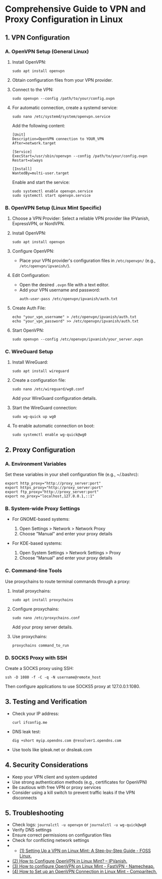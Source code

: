 # Comprehensive Guide to VPN and Proxy Configuration in Linux

## 1. VPN Configuration

### A. OpenVPN Setup (General Linux)

1. Install OpenVPN:
   ```
   sudo apt install openvpn
   ```

2. Obtain configuration files from your VPN provider.

3. Connect to the VPN:
   ```
   sudo openvpn --config /path/to/your/config.ovpn
   ```

4. For automatic connection, create a systemd service:
   ```
   sudo nano /etc/systemd/system/openvpn.service
   ```
   Add the following content:
   ```
   [Unit]
   Description=OpenVPN connection to YOUR_VPN
   After=network.target

   [Service]
   ExecStart=/usr/sbin/openvpn --config /path/to/your/config.ovpn
   Restart=always

   [Install]
   WantedBy=multi-user.target
   ```

   Enable and start the service:
   ```
   sudo systemctl enable openvpn.service
   sudo systemctl start openvpn.service
   ```

### B. OpenVPN Setup (Linux Mint Specific)

1. Choose a VPN Provider: Select a reliable VPN provider like IPVanish, ExpressVPN, or NordVPN.

2. Install OpenVPN:
   ```
   sudo apt install openvpn
   ```

3. Configure OpenVPN:
   - Place your VPN provider's configuration files in `/etc/openvpn/` (e.g., `/etc/openvpn/ipvanish/`).

4. Edit Configuration:
   - Open the desired `.ovpn` file with a text editor.
   - Add your VPN username and password:
     ```
     auth-user-pass /etc/openvpn/ipvanish/auth.txt
     ```

5. Create Auth File:
   ```
   echo "your_vpn_username" > /etc/openvpn/ipvanish/auth.txt
   echo "your_vpn_password" >> /etc/openvpn/ipvanish/auth.txt
   ```

6. Start OpenVPN:
   ```
   sudo openvpn --config /etc/openvpn/ipvanish/your_server.ovpn
   ```

### C. WireGuard Setup

1. Install WireGuard:
   ```
   sudo apt install wireguard
   ```

2. Create a configuration file:
   ```
   sudo nano /etc/wireguard/wg0.conf
   ```
   Add your WireGuard configuration details.

3. Start the WireGuard connection:
   ```
   sudo wg-quick up wg0
   ```

4. To enable automatic connection on boot:
   ```
   sudo systemctl enable wg-quick@wg0
   ```

## 2. Proxy Configuration

### A. Environment Variables
Set these variables in your shell configuration file (e.g., ~/.bashrc):
```
export http_proxy="http://proxy_server:port"
export https_proxy="http://proxy_server:port"
export ftp_proxy="http://proxy_server:port"
export no_proxy="localhost,127.0.0.1,::1"
```

### B. System-wide Proxy Settings
- For GNOME-based systems:
  1. Open Settings > Network > Network Proxy
  2. Choose "Manual" and enter your proxy details

- For KDE-based systems:
  1. Open System Settings > Network Settings > Proxy
  2. Choose "Manual" and enter your proxy details

### C. Command-line Tools
Use proxychains to route terminal commands through a proxy:

1. Install proxychains:
   ```
   sudo apt install proxychains
   ```

2. Configure proxychains:
   ```
   sudo nano /etc/proxychains.conf
   ```
   Add your proxy server details.

3. Use proxychains:
   ```
   proxychains command_to_run
   ```

### D. SOCKS Proxy with SSH
Create a SOCKS proxy using SSH:
```
ssh -D 1080 -f -C -q -N username@remote_host
```
Then configure applications to use SOCKS5 proxy at 127.0.0.1:1080.

## 3. Testing and Verification

- Check your IP address:
  ```
  curl ifconfig.me
  ```

- DNS leak test:
  ```
  dig +short myip.opendns.com @resolver1.opendns.com
  ```

- Use tools like ipleak.net or dnsleak.com

## 4. Security Considerations

- Keep your VPN client and system updated
- Use strong authentication methods (e.g., certificates for OpenVPN)
- Be cautious with free VPN or proxy services
- Consider using a kill switch to prevent traffic leaks if the VPN disconnects

## 5. Troubleshooting

- Check logs: `journalctl -u openvpn` or `journalctl -u wg-quick@wg0`
- Verify DNS settings
- Ensure correct permissions on configuration files
- Check for conflicting network settings
- - [(1) Setting Up a VPN on Linux Mint: A Step-by-Step Guide - FOSS Linux.](https://www.fosslinux.com/102356/how-to-set-up-a-vpn-on-linux-mint.htm.)
- [(2) How to Configure OpenVPN in Linux Mint? – IPVanish.](https://support.ipvanish.com/hc/en-us/articles/360001738513-How-to-Configure-OpenVPN-in-Linux-Mint.)
- [(3) How to configure OpenVPN on Linux Mint - FastVPN - Namecheap.](https://www.namecheap.com/support/knowledgebase/article.aspx/10416/2271/how-to-configure-openvpn-on-linux-mint/.)
- [(4) How to Set up an OpenVPN Connection in Linux Mint - Comparitech.](https://www.comparitech.com/blog/vpn-privacy/openvpn-connection-linux-mint/.)